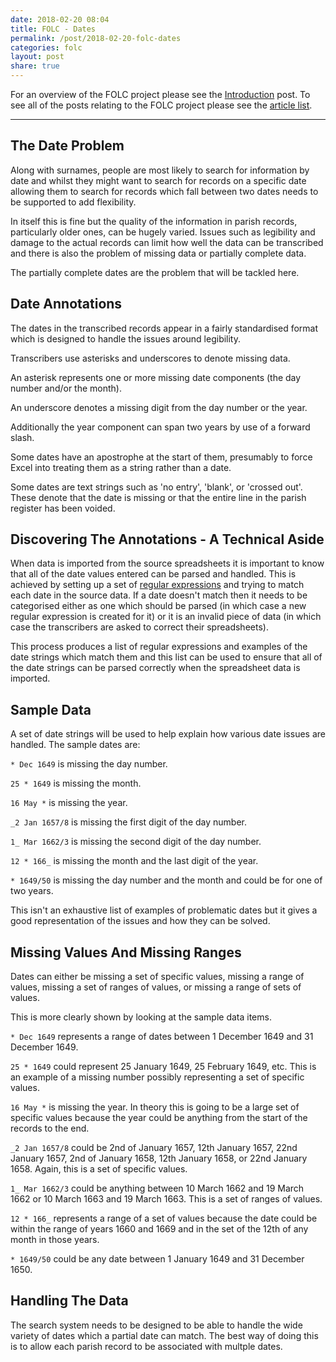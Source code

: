 ```yaml
---
date: 2018-02-20 08:04
title: FOLC - Dates
permalink: /post/2018-02-20-folc-dates
categories: folc
layout: post
share: true
---
```


For an overview of the FOLC project please see the [Introduction](https://www.swwritings.com/post/2017-12-28-folc-introduction) post. To see all of the posts relating to the FOLC project please see the [article list](https://www.swwritings.com/categories/#folc).

---

## The Date Problem
Along with surnames, people are most likely to search for information by date and whilst they might want to search for records on a specific date allowing them to search for records which fall between two dates needs to be supported to add flexibility.

In itself this is fine but the quality of the information in parish records, particularly older ones, can be hugely varied. Issues such as legibility and damage to the actual records can limit how well the data can be transcribed and there is also the problem of missing data or partially complete data.

The partially complete dates are the problem that will be tackled here.

## Date Annotations
The dates in the transcribed records appear in a fairly standardised format which is designed to handle the issues around legibility.

Transcribers use asterisks and underscores to denote missing data.

An asterisk represents one or more missing date components (the day number and/or the month).

An underscore denotes a missing digit from the day number or the year.

Additionally the year component can span two years by use of a forward slash.

Some dates have an apostrophe at the start of them, presumably to force Excel into treating them as a string rather than a date.

Some dates are text strings such as 'no entry', 'blank', or 'crossed out'. These denote that the date is missing or that the entire line in the parish register has been voided. 

## Discovering The Annotations - A Technical Aside
When data is imported from the source spreadsheets it is important to know that all of the date values entered can be parsed and handled. This is achieved by setting up a set of [regular expressions](https://en.wikipedia.org/wiki/Regular_expression) and trying to match each date in the source data. If a date doesn't match then it needs to be categorised either as one which should be parsed (in which case a new regular expression is created for it) or it is an invalid piece of data (in which case the transcribers are asked to correct their spreadsheets).

This process produces a list of regular expressions and examples of the date strings which match them and this list can be used to ensure that all of the date strings can be parsed correctly when the spreadsheet data is imported.

## Sample Data
A set of date strings will be used to help explain how various date issues are handled. The sample dates are:

`* Dec 1649` is missing the day number.

`25 * 1649` is missing the month.
 
`16 May *` is missing the year.

`_2 Jan 1657/8` is missing the first digit of the day number.

`1_ Mar 1662/3` is missing the second digit of the day number.

`12 * 166_` is missing the month and the last digit of the year.

`* 1649/50` is missing the day number and the month and could be for one of two years.

This isn't an exhaustive list of examples of problematic dates but it gives a good representation of the issues and how they can be solved.

## Missing Values And Missing Ranges 
Dates can either be missing a set of specific values, missing a range of values, missing a set of ranges of values, or missing a range of sets of values.

This is more clearly shown by looking at the sample data items.

`* Dec 1649` represents a range of dates between 1 December 1649 and 31 December 1649.

`25 * 1649` could represent 25 January 1649, 25 February 1649, etc. This is an example of a missing number possibly representing a set of specific values.
 
`16 May *` is missing the year. In theory this is going to be a large set of specific values because the year could be anything from the start of the records to the end.

`_2 Jan 1657/8` could be 2nd of January 1657, 12th January 1657, 22nd January 1657, 2nd of January 1658, 12th January 1658, or 22nd January 1658. Again, this is a set of specific values.

`1_ Mar 1662/3` could be anything between 10 March 1662 and 19 March 1662 or 10 March 1663 and 19 March 1663. This is a set of ranges of values.

`12 * 166_` represents a range of a set of values because the date could be within the range of years 1660 and 1669 and in the set of the 12th of any month in those years.

`* 1649/50` could be any date between 1 January 1649 and 31 December 1650.

## Handling The Data
The search system needs to be designed to be able to handle the wide variety of dates which a partial date can match. The best way of doing this is to allow each parish record to be associated with multple dates.

